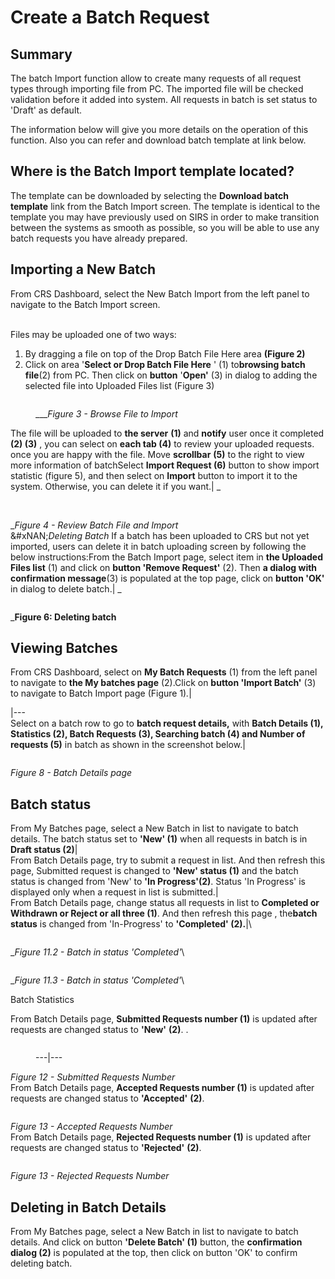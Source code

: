 # Create a Batch Request

## Summary

The batch Import function allow to create many requests of all request types through importing file from PC. The imported file will be checked validation before it added into system. All requests in batch is set status to 'Draft' as default.

The information below will give you more details on the operation of this function. Also you can refer and download batch template at link below.

## Where is the Batch Import template located?

The template can be downloaded by selecting the **Download batch template** link from the Batch Import screen. The template is identical to the template you may have previously used on SIRS in order to make transition between the systems as smooth as possible, so you will be able to use any batch requests you have already prepared.

## Importing a New Batch

From CRS Dashboard, select the New Batch Import from the left panel to navigate to the Batch Import screen.&#x20;

\
Files may be uploaded one of two ways:

1. By dragging a file on top of the Drop Batch File Here area **(Figure 2)**
2. Click on area '**Select or Drop Batch File Here** ' (1) to**browsing batch file**(2) from PC. Then click on **button** '**Open'** (3) in dialog to adding the selected file into Uploaded Files list (Figure 3)

<figure><img src="../../images/28742991.png" alt=""><figcaption><p>___<em>Figure 3 - Browse File to Import</em></p></figcaption></figure>

The file will be uploaded to **the server** **(1)** and **notify** user once it completed **(2) (3)** , you can select on **each tab (4)** to review your uploaded requests. once you are happy with the file. Move **scrollbar** **(5)** to the right to view more information of batchSelect **Import Request (6)** button to show import statistic (figure 5), and then select on **Import** button to import it to the system. Otherwise, you can delete it if you want.| \_

<figure><img src="../../images/29956106.png" alt=""><figcaption></figcaption></figure>

\
\__Figure 4 - Review Batch File and Import_\
&#xNAN;_&#x44;eleting Batch_ If a batch has been uploaded to CRS but not yet imported, users can delete it in batch uploading screen by following the below instructions:From the Batch Import page, select item in **the Uploaded Files list** (1) and click on **button 'Remove Request'** (2). Then **a dialog with confirmation message**(3) is populated at the top page, click on **button 'OK'** in dialog to delete batch.| \_

<figure><img src="../../images/29955736.png" alt=""><figcaption></figcaption></figure>

\_**Figure 6: Deleting batch**

## Viewing Batches

From CRS Dashboard, select on **My Batch Requests** (1) from the left panel to navigate to **the My batches page** (2).Click on **button 'Import Batch'** (3) to navigate to Batch Import page (Figure 1)_._|

\|---\
Select on a batch row to go to **batch request details,** with **Batch Details (1), Statistics (2), Batch Requests (3), Searching batch (4) and Number of requests (5)** in batch as shown in the screenshot below.|

<figure><img src="../../images/29955080.png" alt=""><figcaption></figcaption></figure>

_Figure 8 - Batch Details page_

## Batch status

From My Batches page, select a New Batch in list to navigate to batch details. The batch status set to **'New' (1)** when all requests in batch is in **Draft status (2)**|\
From Batch Details page, try to submit a request in list. And then refresh this page, Submitted request is changed to **'New' status (1)** and the batch status is changed from 'New' to **'In Progress'(2)**. Status 'In Progress' is displayed only when a request in list is submitted.|\
From Batch Details page, change status all requests in list to **Completed or Withdrawn or Reject or all three (1)**. And then refresh this page , the**batch status** is changed from 'In-Progress' to **'Completed' (2).**|\


<figure><img src="../../images/31031497.png" alt=""><figcaption></figcaption></figure>

\__Figure 11.2 - Batch in status 'Completed'_\


<figure><img src="../../images/31031498.png" alt=""><figcaption></figcaption></figure>

\__Figure 11.3 - Batch in status 'Completed'_\


Batch Statistics

From Batch Details page, **Submitted Requests number (1)** is updated after requests are changed status to **'New'** **(2)**. .&#x20;

<figure><img src="../../images/31031537.png" alt=""><figcaption><p>---|---</p></figcaption></figure>

_Figure 12 - Submitted Requests Number_\
From Batch Details page, **Accepted Requests number (1)** is updated after requests are changed status to **'Accepted'** **(2)**.&#x20;

<figure><img src="../../images/31031545.png" alt=""><figcaption></figcaption></figure>

_Figure 13 - Accepted Requests Number_\
From Batch Details page, **Rejected Requests number (1)** is updated after requests are changed status to **'Rejected'** **(2)**.&#x20;

<figure><img src="../../images/31031552.png" alt=""><figcaption></figcaption></figure>

_Figure 13 - Rejected Requests Number_

## Deleting in Batch Details

From My Batches page, select a New Batch in list to navigate to batch details. And click on button **'Delete Batch' (1)** button, the **confirmation dialog (2)** is populated at the top, then click on button 'OK' to confirm deleting batch.
